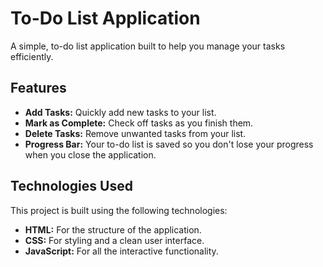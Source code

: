 
# To-Do List Application

A simple, to-do list application built to help you manage your tasks efficiently.

## Features

* **Add Tasks:** Quickly add new tasks to your list.
* **Mark as Complete:** Check off tasks as you finish them.
* **Delete Tasks:** Remove unwanted tasks from your list.
* **Progress Bar:** Your to-do list is saved so you don't lose your progress when you close the application.

## Technologies Used

This project is built using the following technologies:

* **HTML:** For the structure of the application.
* **CSS:** For styling and a clean user interface.
* **JavaScript:** For all the interactive functionality.
